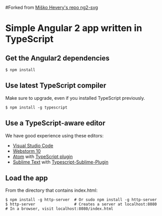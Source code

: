 #Forked from [Miško Hevery's repo ng2-svg](https://github.com/mhevery/ng2-svg)


# Simple Angular 2 app written in TypeScript

## Get the Angular2 dependencies
	$ npm install

## Use latest TypeScript compiler
Make sure to upgrade, even if you installed TypeScript previously.

    $ npm install -g typescript

## Use a TypeScript-aware editor
We have good experience using these editors:

* [Visual Studio Code](https://code.visualstudio.com/)
* [Webstorm 10](https://www.jetbrains.com/webstorm/download/)
* [Atom](https://atom.io/) with [TypeScript plugin](https://atom.io/packages/atom-typescript)
* [Sublime Text](http://www.sublimetext.com/3) with [Typescript-Sublime-Plugin](https://github.com/Microsoft/Typescript-Sublime-plugin#installation)

## Load the app
From the directory that contains index.html:

    $ npm install -g http-server  # Or sudo npm install -g http-server
    $ http-server                 # Creates a server at localhost:8080
    # In a browser, visit localhost:8080/index.html
